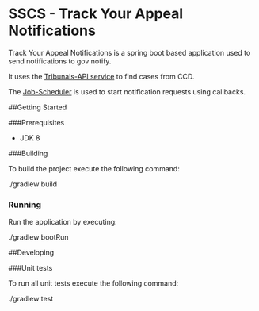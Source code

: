 # SSCS - Track Your Appeal Notifications

Track Your Appeal Notifications is a spring boot based application used to send notifications to gov notify. 

It uses the [Tribunals-API service](https://github.com/hmcts/tribunals-case-api) to find cases from CCD. 

The [Job-Scheduler](https://github.com/hmcts/job-scheduler) is used to start notification requests using callbacks. 


##Getting Started

###Prerequisites

- JDK 8

###Building

To build the project execute the following command:

./gradlew build

### Running

Run the application by executing:

./gradlew bootRun

##Developing

###Unit tests

To run all unit tests execute the following command:

./gradlew test
